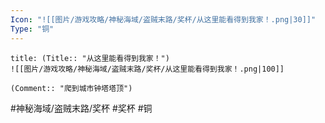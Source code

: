 ```yaml
---
Icon: "![[图片/游戏攻略/神秘海域/盗贼末路/奖杯/从这里能看得到我家！.png|30]]"
Type: "铜"
---
```

```ad-common-bronze-trophy
title: (Title:: "从这里能看得到我家！")
![[图片/游戏攻略/神秘海域/盗贼末路/奖杯/从这里能看得到我家！.png|100]]

(Comment:: "爬到城市钟塔塔顶")
```

#神秘海域/盗贼末路/奖杯 #奖杯 #铜
